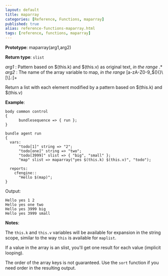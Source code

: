 ```yaml
---
layout: default
title: maparray
categories: [Reference, Functions, maparray]
published: true
alias: reference-functions-maparray.html
tags: [reference, functions, maparray]
---
```


**Prototype**: maparray(arg1,arg2) 

**Return type**: `slist`

 *arg1* : Pattern based on \$(this.k) and \$(this.v) as original text, *in the range* .\*
 *arg2* : The name of the array variable to map, *in the range*
[a-zA-Z0-9\_\$(){}\\[\\].:]+   

Return a list with each element modified by a pattern based on \$(this.k) and \$(this.v)

**Example**:

```cf3
body common control
{
      bundlesequence => { run };
}

bundle agent run
{
  vars:
      "todo[1]" string => "2";
      "todo[one]" string => "two";
      "todo[3999]" slist => { "big", "small" };
      "map" slist => maparray("yes $(this.k) $(this.v)", "todo");

  reports:
    cfengine::
      "Hello $(map)";
}

```

Output:

```
Hello yes 1 2
Hello yes one two
Hello yes 3999 big
Hello yes 3999 small
```

**Notes**:  

The `this.k` and `this.v` variables will be available for expansion in
the string scope, similar to the way `this` is available for
`maplist`.

If a value in the array is an slist, you'll get one result for each
value (implicit looping).

The order of the array keys is not guaranteed.  Use the `sort`
function if you need order in the resulting output.
